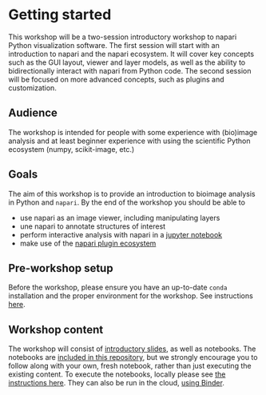 # Getting started

This workshop will be a two-session introductory workshop to napari Python 
visualization software. The first session will start with an introduction 
to napari and the napari ecosystem. It will cover key concepts such as the 
GUI layout, viewer and layer models, as well as the ability to bidirectionally 
interact with napari from Python code. The second session will be focused on 
more advanced concepts, such as plugins and customization.

## Audience

The workshop is intended for people with some experience with (bio)image analysis and at least beginner experience with using the scientific Python ecosystem (numpy, scikit-image, etc.)

## Goals
The aim of this workshop is to provide an introduction to bioimage analysis in
Python and `napari`. By the end of the workshop you should be able to
- use napari as an image viewer, including manipulating layers
- une napari to annotate structures of interest
- perform interactive analysis with napari in a
  [jupyter notebook](https://jupyter.org/)
- make use of the [napari plugin ecosystem](https://www.napari-hub.org/)

## Pre-workshop setup

Before the workshop, please ensure you have an up-to-date `conda` installation and the proper environment for the workshop. See instructions [here](./installation.md).

## Workshop content

The workshop will consist of [introductory slides](https://psobolewskiphd.github.io/intro-napari-slides/), as well as notebooks. The notebooks are [included in this repository](notebooks/index.md), but we strongly encourage you to follow along with your own, fresh notebook, rather than just executing the existing content. To execute the notebooks, locally please see [the instructions here](notebook_setup.md). They can also be run in the cloud, [using Binder](launching_binder.md).
